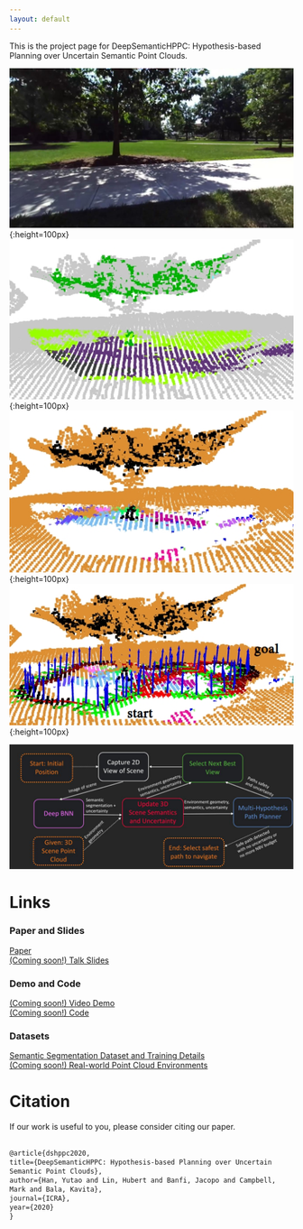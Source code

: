 ```yaml
---
layout: default
---
```


This is the project page for DeepSemanticHPPC: Hypothesis-based Planning over Uncertain Semantic Point Clouds.

![setup0](./figs/setup0real.jpg){:height=100px}![setup1](./figs/setup1real.jpg){:height=100px}![setup2](./figs/setup2real.jpg){:height=100px}![setup3](./figs/setup3realstart.jpg){:height=100px}
<br>

![Pipeline](./figs/pipeline.jpg)

# Links

### Paper and Slides
[Paper](https://arxiv.org/abs/2003.03464) <br>
[(Coming soon!) Talk Slides](./) <br>

### Demo and Code
[(Coming soon!) Video Demo](./) <br>
[(Coming soon!) Code](./) <br>

### Datasets
[Semantic Segmentation Dataset and Training Details](./segmentation_dataset/README.html) <br>
[(Coming soon!) Real-world Point Cloud Environments](./) <br>

# Citation

<p>
If our work is useful to you, please consider citing our paper.
</p>

<pre><code>
@article{dshppc2020,
title={DeepSemanticHPPC: Hypothesis-based Planning over Uncertain Semantic Point Clouds},
author={Han, Yutao and Lin, Hubert and Banfi, Jacopo and Campbell, Mark and Bala, Kavita},
journal={ICRA},
year={2020}
}
</code></pre>


